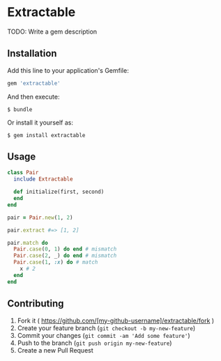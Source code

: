 # Extractable

TODO: Write a gem description

## Installation

Add this line to your application's Gemfile:

```ruby
gem 'extractable'
```

And then execute:

    $ bundle

Or install it yourself as:

    $ gem install extractable

## Usage

```ruby
class Pair
  include Extractable

  def initialize(first, second)
  end
end

pair = Pair.new(1, 2)

pair.extract #=> [1, 2]

pair.match do
  Pair.case(0, 1) do end # mismatch
  Pair.case(2, _) do end # mismatch
  Pair.case(1, :x) do # match
    x # 2
  end
end
```


## Contributing

1. Fork it ( https://github.com/[my-github-username]/extractable/fork )
2. Create your feature branch (`git checkout -b my-new-feature`)
3. Commit your changes (`git commit -am 'Add some feature'`)
4. Push to the branch (`git push origin my-new-feature`)
5. Create a new Pull Request
